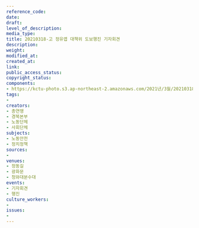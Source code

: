 ```yaml
---
reference_code: 
date: 
draft: 
level_of_description: 
media_type: 
title: 20210318-고 정유엽 대책위 도보행진 기자회견
description: 
weight: 
modified_at: 
created_at: 
link: 
public_access_status: 
copyright_status: 
components:
- https://kctu-photo.s3.ap-northeast-2.amazonaws.com/2021년/3월/20210318-고+정유엽+대책위+도보행진+기자회견/_1DX0145.jpg
tags:
- 
creators:
- 총연맹
- 경북본부
- 노동단체
- 사회단체
subjects:
- 노동안전
- 정치정책
sources:
- 
venues:
- 정동길
- 광화문
- 청와대분수대
events:
- 기자회견
- 행진
culture_workers:
- 
issues:
- 
---
```

